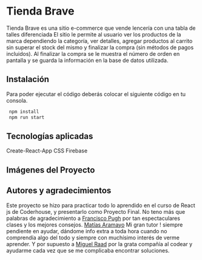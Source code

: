 
# Tienda Brave 

Tienda Brave es una sitio e-commerce que vende lencería con una tabla de talles diferenciada
El sitio le permite al usuario ver los productos de la marca dependiendo la categoría, ver detalles, agregar productos al carrito sin superar el stock del mismo y finalizar la compra (sin métodos de pagos incluidos). Al finalizar la compra se le muestra el número de orden en pantalla y se guarda la información en la base de datos utilizada.


## Instalación

Para poder ejecutar el código deberás colocar el siguiente código en tu consola.

```bash
 npm install
 npm run start
```

## Tecnologías aplicadas

Create-React-App
CSS
Firebase

## Imágenes del Proyecto

## Autores y agradecimientos
Este proyecto se hizo para practicar todo lo aprendido en el curso de React js de Coderhouse, y presentarlo como Proyecto Final.
No teno más que palabras de agradecimiento a 
[Francisco Pugh](https://github.com/franciscopugh/) por tan espectaculares clases y los mejores consejos. [Matías Aramayo](https://github.com/maramayo95) Mi gran tutor ! siempre pendiente en ayudar, dándome info extra a toda hora cuando no comprendía algo del todo y siempre con muchísimo interés de verme aprender. Y por supuesto a [Miguel Raad](https://github.com/miguelraad28) por la grata compañía al codear y ayudarme cada vez que se me complicaba encontrar soluciones.
